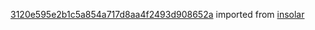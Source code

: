 [3120e595e2b1c5a854a717d8aa4f2493d908652a](https://github.com/insolar/insolar/commit/3120e595e2b1c5a854a717d8aa4f2493d908652a) imported from [insolar](https://github.com/insolar/insolar)
